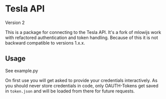# Tesla API
Version 2

This is a package for connecting to the Tesla API.
It's a fork of mlowijs work with refactored authentication and token handling.
Because of this it is not backward compatible to versions 1.x.x.

## Usage

See example.py

On first use you will get asked to provide your credentials interactively. As you should never store credentials in code, only OAUTH-Tokens get saved in `token.json` and will be loaded from there for future requests.
